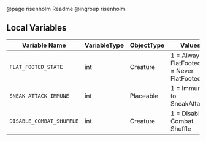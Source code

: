 @page risenholm Readme
@ingroup risenholm

## Local Variables

| Variable Name | VariableType | ObjectType | Values |
| -----------| ------------- | ------------- | ------ |
| `FLAT_FOOTED_STATE` | int | Creature | 1 = Always FlatFooted, 2 = Never FlatFooted |
| `SNEAK_ATTACK_IMMUNE` | int | Placeable | 1 = Immune to SneakAttacks |
| `DISABLE_COMBAT_SHUFFLE` | int | Creature | 1 = Disable Combat Shuffle |
